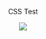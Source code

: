 <div align="center">
<p align="center">
    <p>CSS Test</p>
    <a target="_blank" href="https://css-test-nine.vercel.app/"><img src="https://img.shields.io/badge/DEMO-Link-blue?style=for-the-badge"></a>
  </p>
  </div>

